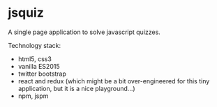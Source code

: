 # jsquiz

A single page application to solve javascript quizzes.

Technology stack:

- html5, css3
- vanilla ES2015
- twitter bootstrap
- react and redux (which might be a bit over-engineered for this tiny application, but it is a nice playground...)
- npm, jspm
